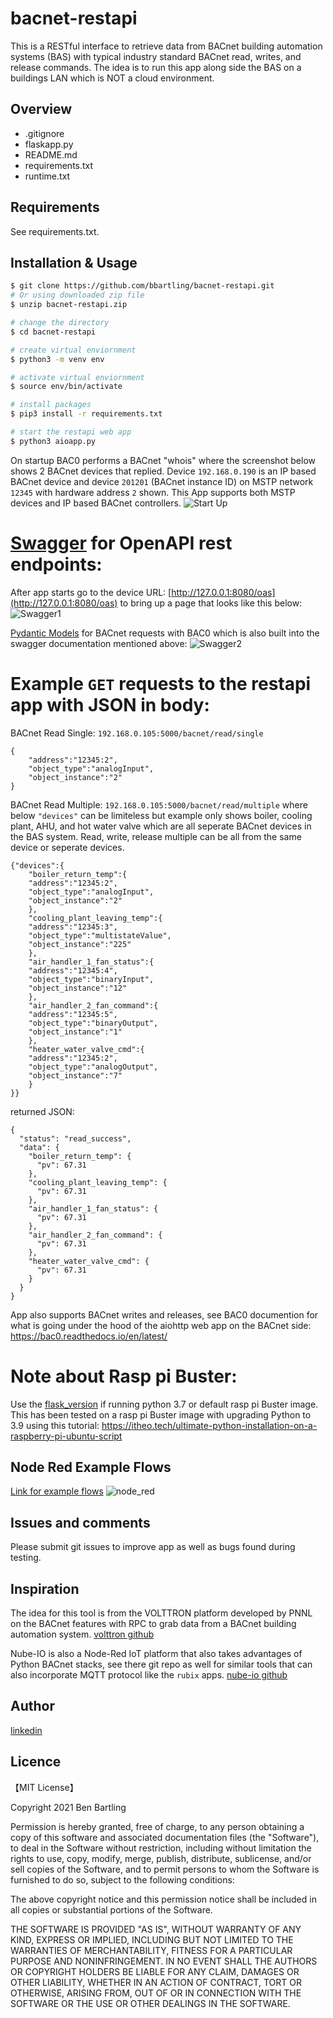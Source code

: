 # bacnet-restapi

This is a RESTful interface to retrieve data from BACnet building automation systems (BAS) with typical industry standard BACnet read, writes, and release commands. The idea is to run this app along side the BAS on a buildings LAN which is NOT a cloud environment.


## Overview

- .gitignore
- flaskapp.py
- README.md
- requirements.txt
- runtime.txt


## Requirements

See requirements.txt.


## Installation & Usage

```bash
$ git clone https://github.com/bbartling/bacnet-restapi.git
# Or using downloaded zip file 
$ unzip bacnet-restapi.zip

# change the directory
$ cd bacnet-restapi

# create virtual enviornment
$ python3 -m venv env

# activate virtual enviornment
$ source env/bin/activate

# install packages
$ pip3 install -r requirements.txt

# start the restapi web app
$ python3 aioapp.py
```

On startup BAC0 performs a BACnet "whois" where the screenshot below shows 2 BACnet devices that replied. Device `192.168.0.190` is an IP based BACnet device and device `201201` (BACnet instance ID) on MSTP network `12345` with hardware address `2` shown. This App supports both MSTP devices and IP based BACnet controllers.
![Start Up](/images/startup.PNG)


# [Swagger](https://swagger.io/resources/open-api/) for OpenAPI rest endpoints:
After app starts go to the device URL: [http://127.0.0.1:8080/oas](http://127.0.0.1:8080/oas) to bring up a page that looks like this below:
![Swagger1](/images/swagger1.PNG)

[Pydantic Models](https://pydantic-docs.helpmanual.io/usage/models/) for BACnet requests with BAC0 which is also built into the swagger documentation mentioned above:
![Swagger2](/images/swagger2.PNG)


# Example `GET` requests to the restapi app with JSON in body:

BACnet Read Single:
`192.168.0.105:5000/bacnet/read/single`

```
{
	"address":"12345:2",
	"object_type":"analogInput",
	"object_instance":"2"
}
```

BACnet Read Multiple:
`192.168.0.105:5000/bacnet/read/multiple` where below `"devices"` can be limiteless but example only shows boiler, cooling plant, AHU, and hot water valve which are all seperate BACnet devices in the BAS system. Read, write, release multiple can be all from the same device or seperate devices.

```
{"devices":{
    "boiler_return_temp":{
    "address":"12345:2",
    "object_type":"analogInput",
    "object_instance":"2"
    },
    "cooling_plant_leaving_temp":{
    "address":"12345:3",
    "object_type":"multistateValue",
    "object_instance":"225"
    },
    "air_handler_1_fan_status":{
    "address":"12345:4",
    "object_type":"binaryInput",
    "object_instance":"12"
    },
    "air_handler_2_fan_command":{
    "address":"12345:5",
    "object_type":"binaryOutput",
    "object_instance":"1"
    },
    "heater_water_valve_cmd":{
    "address":"12345:2",
    "object_type":"analogOutput",
    "object_instance":"7"
    }
}}
```

returned JSON:

```
{
  "status": "read_success",
  "data": {
    "boiler_return_temp": {
      "pv": 67.31
    },
    "cooling_plant_leaving_temp": {
      "pv": 67.31
    },
    "air_handler_1_fan_status": {
      "pv": 67.31
    },
    "air_handler_2_fan_command": {
      "pv": 67.31
    },
    "heater_water_valve_cmd": {
      "pv": 67.31
    }
  }
}
```

App also supports BACnet writes and releases, see BAC0 documention for what is going under the hood of the aiohttp web app on the BACnet side:
https://bac0.readthedocs.io/en/latest/

# Note about Rasp pi Buster:
Use the [flask_version](https://github.com/bbartling/bacnet-restapi/tree/main/flask_version) if running python 3.7 or default rasp pi Buster image. This has been tested on a rasp pi Buster image with upgrading Python to 3.9 using this tutorial:
https://itheo.tech/ultimate-python-installation-on-a-raspberry-pi-ubuntu-script


## Node Red Example Flows
[Link for example flows](https://github.com/bbartling/flask-restul-bacnet/tree/main/example-node-red-flows)
![node_red](/images/node_red_flows.PNG)


## Issues and comments
Please submit git issues to improve app as well as bugs found during testing. 


## Inspiration
The idea for this tool is from the VOLTTRON platform developed by PNNL on the BACnet features with RPC to grab data from a BACnet building automation system. 
[volttron github](https://github.com/VOLTTRON/volttron)

Nube-IO is also a Node-Red IoT platform that also takes advantages of Python BACnet stacks, see there git repo as well for similar tools that can also incorporate MQTT protocol like the `rubix` apps.
[nube-io github](https://github.com/NubeIO)


## Author

[linkedin](https://www.linkedin.com/in/ben-bartling-cem-cmvp-510a0961/)

## Licence

【MIT License】

Copyright 2021 Ben Bartling

Permission is hereby granted, free of charge, to any person obtaining a copy of this software and associated documentation files (the "Software"), to deal in the Software without restriction, including without limitation the rights to use, copy, modify, merge, publish, distribute, sublicense, and/or sell copies of the Software, and to permit persons to whom the Software is furnished to do so, subject to the following conditions:

The above copyright notice and this permission notice shall be included in all copies or substantial portions of the Software.

THE SOFTWARE IS PROVIDED "AS IS", WITHOUT WARRANTY OF ANY KIND, EXPRESS OR IMPLIED, INCLUDING BUT NOT LIMITED TO THE WARRANTIES OF MERCHANTABILITY, FITNESS FOR A PARTICULAR PURPOSE AND NONINFRINGEMENT. IN NO EVENT SHALL THE AUTHORS OR COPYRIGHT HOLDERS BE LIABLE FOR ANY CLAIM, DAMAGES OR OTHER LIABILITY, WHETHER IN AN ACTION OF CONTRACT, TORT OR OTHERWISE, ARISING FROM, OUT OF OR IN CONNECTION WITH THE SOFTWARE OR THE USE OR OTHER DEALINGS IN THE SOFTWARE.

